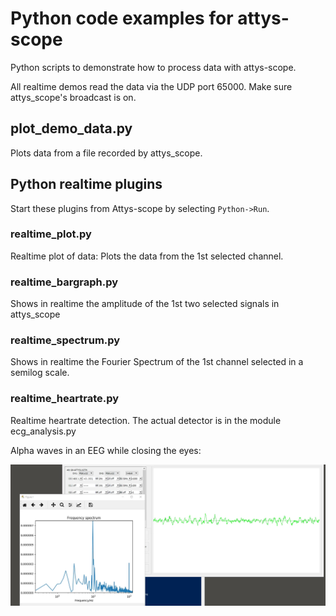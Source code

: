 # Python code examples for attys-scope
Python scripts to demonstrate how to process data with
attys-scope.

All realtime demos read the data via the UDP port 65000.
Make sure attys_scope's broadcast is on.

## plot_demo_data.py
Plots data from a file recorded by attys_scope.

## Python realtime plugins

Start these plugins from Attys-scope by selecting `Python->Run`.

### realtime_plot.py
Realtime plot of data: Plots the data from the 1st selected
channel.

### realtime_bargraph.py
Shows in realtime the amplitude of the 1st two selected
signals in attys_scope

### realtime_spectrum.py
Shows in realtime the Fourier Spectrum of the 1st channel selected
in a semilog scale.

### realtime_heartrate.py
Realtime heartrate detection. The actual detector is in the
module ecg_analysis.py


Alpha waves in an EEG while closing the eyes:

![alt tag](realtime_spectrum_eeg_alpha_waves.png)
